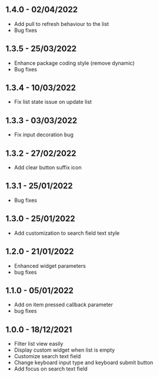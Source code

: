 ## 1.4.0 - 02/04/2022

- Add pull to refresh behaviour to the list
- Bug fixes

## 1.3.5 - 25/03/2022

- Enhance package coding style (remove dynamic)
- Bug fixes

## 1.3.4 - 10/03/2022

- Fix list state issue on update list

## 1.3.3 - 03/03/2022

- Fix input decoration bug
## 1.3.2 - 27/02/2022

- Add clear button suffix icon

## 1.3.1 - 25/01/2022

- Bug fixes

## 1.3.0 - 25/01/2022

- Add customization to search field text style

## 1.2.0 - 21/01/2022

- Enhanced widget parameters
- bug fixes

## 1.1.0 - 05/01/2022

- Add on item pressed callback parameter
- bug fixes

## 1.0.0 - 18/12/2021

- Filter list view easily
- Display custom widget when list is empty
- Customize search text field
- Change keyboard input type and keyboard submit button
- Add focus on search text field
